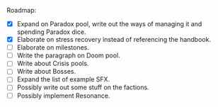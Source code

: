 Roadmap:
- [x] Expand on Paradox pool, write out the ways of managing it and spending Paradox dice.
- [x] Elaborate on stress recovery instead of referencing the handbook.
- [ ] Elaborate on milestones.
- [ ] Write the paragraph on Doom pool.
- [ ] Write about Crisis pools.
- [ ] Write about Bosses.
- [ ] Expand the list of example SFX.
- [ ] Possibly write out some stuff on the factions.
- [ ] Possibly implement Resonance.

